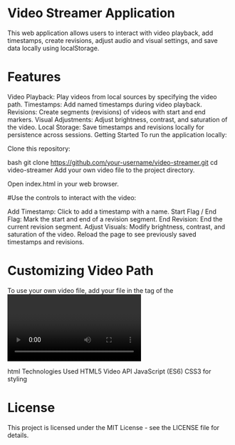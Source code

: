 # Video Streamer Application
This web application allows users to interact with video playback, add timestamps, create revisions, adjust audio and visual settings, and save data locally using localStorage.

# Features
Video Playback: Play videos from local sources by specifying the video path.
Timestamps: Add named timestamps during video playback.
Revisions: Create segments (revisions) of videos with start and end markers.
Visual Adjustments: Adjust brightness, contrast, and saturation of the video.
Local Storage: Save timestamps and revisions locally for persistence across sessions.
Getting Started
To run the application locally:

Clone this repository:

bash
git clone https://github.com/your-username/video-streamer.git
cd video-streamer
Add your own video file to the project directory.

Open index.html in your web browser.

#Use the controls to interact with the video:

Add Timestamp: Click to add a timestamp with a name.
Start Flag / End Flag: Mark the start and end of a revision segment.
End Revision: End the current revision segment.
Adjust Visuals: Modify brightness, contrast, and saturation of the video.
Reload the page to see previously saved timestamps and revisions.

# Customizing Video Path
To use your own video file, add your file in the <source> tag of the <video> element in index.html with your video file name and path.

html
<source src="your-video-file.mp4" type="video/mp4">
Technologies Used
HTML5 Video API
JavaScript (ES6)
CSS3 for styling

# License
This project is licensed under the MIT License - see the LICENSE file for details.
